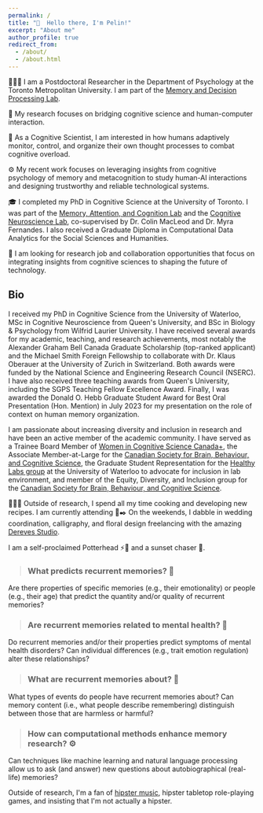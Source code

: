 ```yaml
---
permalink: /
title: "👋  Hello there, I'm Pelin!"
excerpt: "About me"
author_profile: true
redirect_from: 
  - /about/
  - /about.html
---
```




👩🏻‍💻 I am a Postdoctoral Researcher in the Department of Psychology at the Toronto Metropolitan University. I am part of the [Memory and Decision Processing Lab](https://psychlabs.torontomu.ca/madlab/).

🔬 My research focuses on bridging cognitive science and human-computer interaction. 

🧠 As a Cognitive Scientist, I am interested in how humans adaptively monitor, control, and organize their own thought processes to combat cognitive overload. 

⚙️ My recent work focuses on leveraging insights from cognitive psychology of memory and metacognition to study human-AI interactions and designing trustworthy and reliable technological systems. 

🎓 I completed my PhD in Cognitive Science at the University of Toronto. I was part of the [Memory, Attention, and Cognition Lab](https://uwaterloo.ca/memory-attention-cognition-lab) and the [Cognitive Neuroscience Lab](https://uwaterloo.ca/cognitive-neuroscience-lab/), co-supervised by Dr. Colin MacLeod and Dr. Myra Fernandes. I also received a Graduate Diploma in Computational Data Analytics for the Social Sciences and Humanities. 

🔎 I am looking for research job and collaboration opportunities that focus on integrating insights from cognitive sciences to shaping the future of technology. 

## Bio 

I received my PhD in Cognitive Science from the University of Waterloo, MSc in Cognitive Neuroscience from Queen's University, and BSc in Biology & Psychology from Wilfrid Laurier University. I have received several awards for my academic, teaching, and research achievements, most notably the Alexander Graham Bell Canada Graduate Scholarship (top-ranked applicant) and the Michael Smith Foreign Fellowship to collaborate with Dr. Klaus Oberauer at the University of Zurich in Switzerland. Both awards were funded by the National Science and Engineering Research Council (NSERC). I have also received three teaching awards from Queen's University, including the SGPS Teaching Fellow Excellence Award. Finally, I was awarded the Donald O. Hebb Graduate Student Award for Best Oral Presentation (Hon. Mention) in July 2023 for my presentation on the role of context on human memory organization. 

I am passionate about increasing diversity and inclusion in research and have been an active member of the academic community. I have served as a Trainee Board Member of [Women in Cognitive Science Canada+](https://wicsc.ca/), the Associate Member-at-Large for the [Canadian Society for Brain, Behaviour, and Cognitive Science](https://www.csbbcs.org/home), the Graduate Student Representation for the [Healthy Labs group](https://uwaterloo.ca/healthy-labs-psychology/) at the University of Waterloo to advocate for inclusion in lab environment, and member of the Equity, Diversity, and Inclusion group for the [Canadian Society for Brain, Behaviour, and Cognitive Science](https://www.csbbcs.org/home). 

👩🏻‍🍳 Outside of research, I spend all my time cooking and developing new recipes. I am currently attending 
💐✒️ On the weekends, I dabble in wedding coordination, calligraphy, and floral design freelancing with the amazing [Dereves Studio](https://www.derevesstudio.com/). 

I am a self-proclaimed Potterhead ⚡🧙 and a sunset chaser 🌆. 



> ### What predicts recurrent memories? 🔮
Are there properties of specific memories (e.g., their emotionality) or people (e.g., their age) that predict the quantity and/or quality of recurrent memories?

> ### Are recurrent memories related to mental health? 🤕
Do recurrent memories and/or their properties predict symptoms of mental health disorders? Can individual differences (e.g., trait emotion regulation) alter these relationships?

> ### What are recurrent memories about? 📝
What types of events do people have recurrent memories about? Can memory content (i.e., what people describe remembering) distinguish between those that are harmless or harmful?

> ### How can computational methods enhance memory research? ⚙️
Can techniques like machine learning and natural language processing allow us to ask (and answer) new questions about autobiographical (real-life) memories?

Outside of research, I'm a fan of <a href="{{ base_path }}/hobbies/">hipster music</a>, hipster tabletop role-playing games, and insisting that I'm not actually a hipster.

<!-- # Research interests
* human-AI interaction
* intentional forgetting
* metacognition
* decision-making
* computational methods
* Dereves Studio -->

<!-- `test code block`

```scss
test code chunk
``` -->